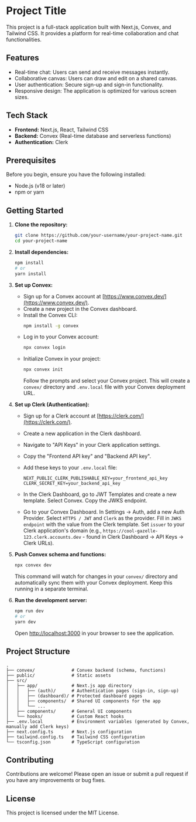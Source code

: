 # Project Title

This project is a full-stack application built with Next.js, Convex, and Tailwind CSS. It provides a platform for real-time collaboration and chat functionalities.

## Features

*   Real-time chat: Users can send and receive messages instantly.
*   Collaborative canvas: Users can draw and edit on a shared canvas.
*   User authentication: Secure sign-up and sign-in functionality.
*   Responsive design: The application is optimized for various screen sizes.

## Tech Stack

*   **Frontend:** Next.js, React, Tailwind CSS
*   **Backend:** Convex (Real-time database and serverless functions)
*   **Authentication:** Clerk

## Prerequisites

Before you begin, ensure you have the following installed:

*   Node.js (v18 or later)
*   npm or yarn

## Getting Started

1.  **Clone the repository:**

    ```bash
    git clone https://github.com/your-username/your-project-name.git
    cd your-project-name
    ```

2.  **Install dependencies:**

    ```bash
    npm install
    # or
    yarn install
    ```

3.  **Set up Convex:**

    *   Sign up for a Convex account at [https://www.convex.dev/](https://www.convex.dev/).
    *   Create a new project in the Convex dashboard.
    *   Install the Convex CLI:
        ```bash
        npm install -g convex
        ```
    *   Log in to your Convex account:
        ```bash
        npx convex login
        ```
    *   Initialize Convex in your project:
        ```bash
        npx convex init
        ```
        Follow the prompts and select your Convex project. This will create a `convex/` directory and `.env.local` file with your Convex deployment URL.

4.  **Set up Clerk (Authentication):**

    *   Sign up for a Clerk account at [https://clerk.com/](https://clerk.com/).
    *   Create a new application in the Clerk dashboard.
    *   Navigate to "API Keys" in your Clerk application settings.
    *   Copy the "Frontend API key" and "Backend API key".
    *   Add these keys to your `.env.local` file:

        ```env
        NEXT_PUBLIC_CLERK_PUBLISHABLE_KEY=your_frontend_api_key
        CLERK_SECRET_KEY=your_backend_api_key
        ```
    *  In the Clerk Dashboard, go to JWT Templates and create a new template. Select Convex. Copy the JWKS endpoint.
    *  Go to your Convex Dashboard. In Settings -> Auth, add a new Auth Provider. Select `HTTPS / JWT` and `Clerk` as the provider. Fill in `JWKS endpoint` with the value from the Clerk template. Set `issuer` to your Clerk application's domain (e.g., `https://cool-gazelle-123.clerk.accounts.dev` - found in Clerk Dashboard -> API Keys -> Clerk URLs).

5.  **Push Convex schema and functions:**

    ```bash
    npx convex dev
    ```
    This command will watch for changes in your `convex/` directory and automatically sync them with your Convex deployment. Keep this running in a separate terminal.

6.  **Run the development server:**

    ```bash
    npm run dev
    # or
    yarn dev
    ```

    Open [http://localhost:3000](http://localhost:3000) in your browser to see the application.

## Project Structure

```
.
├── convex/              # Convex backend (schema, functions)
├── public/              # Static assets
├── src/
│   ├── app/             # Next.js app directory
│   │   ├── (auth)/      # Authentication pages (sign-in, sign-up)
│   │   ├── (dashboard)/ # Protected dashboard pages
│   │   ├── components/  # Shared UI components for the app
│   │   └── ...
│   ├── components/      # General UI components
│   └── hooks/           # Custom React hooks
├── .env.local           # Environment variables (generated by Convex, manually add Clerk keys)
├── next.config.ts       # Next.js configuration
├── tailwind.config.ts   # Tailwind CSS configuration
└── tsconfig.json        # TypeScript configuration
```

## Contributing

Contributions are welcome! Please open an issue or submit a pull request if you have any improvements or bug fixes.

## License

This project is licensed under the MIT License.

